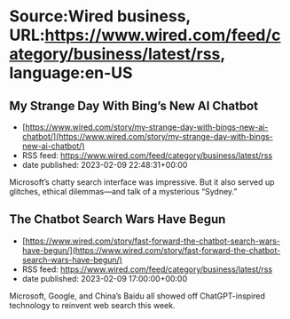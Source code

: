 # Source:Wired business, URL:https://www.wired.com/feed/category/business/latest/rss, language:en-US

## My Strange Day With Bing’s New AI Chatbot
 - [https://www.wired.com/story/my-strange-day-with-bings-new-ai-chatbot/](https://www.wired.com/story/my-strange-day-with-bings-new-ai-chatbot/)
 - RSS feed: https://www.wired.com/feed/category/business/latest/rss
 - date published: 2023-02-09 22:48:31+00:00

Microsoft’s chatty search interface was impressive. But it also served up glitches, ethical dilemmas—and talk of a mysterious “Sydney.”

## The Chatbot Search Wars Have Begun
 - [https://www.wired.com/story/fast-forward-the-chatbot-search-wars-have-begun/](https://www.wired.com/story/fast-forward-the-chatbot-search-wars-have-begun/)
 - RSS feed: https://www.wired.com/feed/category/business/latest/rss
 - date published: 2023-02-09 17:00:00+00:00

Microsoft, Google, and China’s Baidu all showed off ChatGPT-inspired technology to reinvent web search this week.

